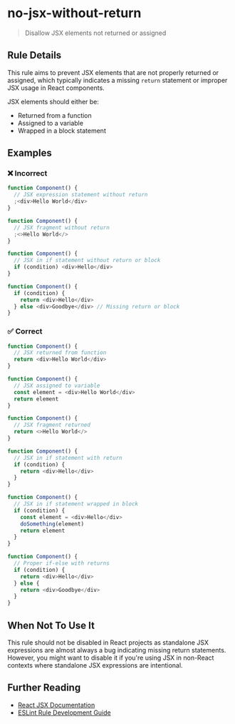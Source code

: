 # no-jsx-without-return

> Disallow JSX elements not returned or assigned

## Rule Details

This rule aims to prevent JSX elements that are not properly returned or assigned, which typically indicates a missing `return` statement or improper JSX usage in React components.

JSX elements should either be:

- Returned from a function
- Assigned to a variable
- Wrapped in a block statement

## Examples

### ❌ Incorrect

```javascript
function Component() {
  // JSX expression statement without return
  ;<div>Hello World</div>
}

function Component() {
  // JSX fragment without return
  ;<>Hello World</>
}

function Component() {
  // JSX in if statement without return or block
  if (condition) <div>Hello</div>
}

function Component() {
  if (condition) {
    return <div>Hello</div>
  } else <div>Goodbye</div> // Missing return or block
}
```

### ✅ Correct

```javascript
function Component() {
  // JSX returned from function
  return <div>Hello World</div>
}

function Component() {
  // JSX assigned to variable
  const element = <div>Hello World</div>
  return element
}

function Component() {
  // JSX fragment returned
  return <>Hello World</>
}

function Component() {
  // JSX in if statement with return
  if (condition) {
    return <div>Hello</div>
  }
}

function Component() {
  // JSX in if statement wrapped in block
  if (condition) {
    const element = <div>Hello</div>
    doSomething(element)
    return element
  }
}

function Component() {
  // Proper if-else with returns
  if (condition) {
    return <div>Hello</div>
  } else {
    return <div>Goodbye</div>
  }
}
```

## When Not To Use It

This rule should not be disabled in React projects as standalone JSX expressions are almost always a bug indicating missing return statements. However, you might want to disable it if you're using JSX in non-React contexts where standalone JSX expressions are intentional.

## Further Reading

- [React JSX Documentation](https://react.dev/learn/writing-markup-with-jsx)
- [ESLint Rule Development Guide](https://eslint.org/docs/developer-guide/working-with-rules)

